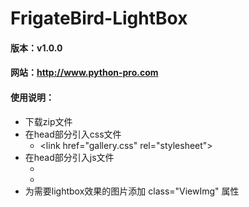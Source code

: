 # FrigateBird-LightBox

#### 版本：v1.0.0
#### 网站：http://www.python-pro.com
#### 使用说明：
+ 下载zip文件
+ 在head部分引入css文件
  - &lt;link href="gallery.css" rel="stylesheet"&gt;
+ 在head部分引入js文件
  - <script src="jquery.js"></script>
  - <script src="gallery.js"></script>
+ 为需要lightbox效果的图片添加 class="ViewImg" 属性 
